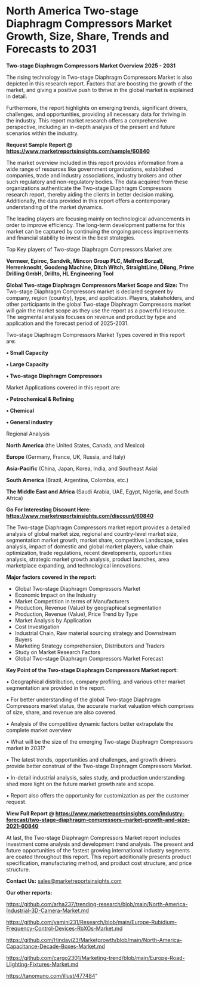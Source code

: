 # North America Two-stage Diaphragm Compressors Market Growth, Size, Share, Trends and Forecasts to 2031

<Strong> Two-stage Diaphragm Compressors Market Overview 2025 - 2031</strong>

The rising technology in Two-stage Diaphragm Compressors Market is also depicted in this research report. Factors that are boosting the growth of the market, and giving a positive push to thrive in the global market is explained in detail.

Furthermore, the report highlights on emerging trends, significant drivers, challenges, and opportunities, providing all necessary data for thriving in the industry. This report market research offers a comprehensive perspective, including an in-depth analysis of the present and future scenarios within the industry.

<strong>Request Sample Report @ <a href=https://www.marketreportsinsights.com/sample/60840>https://www.marketreportsinsights.com/sample/60840</a></strong>

The market overview included in this report provides information from a wide range of resources like government organizations, established companies, trade and industry associations, industry brokers and other such regulatory and non-regulatory bodies. The data acquired from these organizations authenticate the Two-stage Diaphragm Compressors research report, thereby aiding the clients in better decision making. Additionally, the data provided in this report offers a contemporary understanding of the market dynamics.

The leading players are focusing mainly on technological advancements in order to improve efficiency. The long-term development patterns for this market can be captured by continuing the ongoing process improvements and financial stability to invest in the best strategies.

Top Key players of Two-stage Diaphragm Compressors Market are:

<strong>Vermeer, Epiroc, Sandvik, Mincon Group PLC, Melfred Borzall, Herrenknecht, Goodeng Machine, Ditch Witch, StraightLine, Dilong, Prime Drilling GmbH, Drillto, HL Engineering Tool</strong>

<strong><b>Global Two-stage Diaphragm Compressors Market Scope and Size:</b></strong>
The Two-stage Diaphragm Compressors market is declared segment by company, region (country), type, and application. Players, stakeholders, and other participants in the global Two-stage Diaphragm Compressors market will gain the market scope as they use the report as a powerful resource. The segmental analysis focuses on revenue and product by type and application and the forecast period of 2025-2031.

Two-stage Diaphragm Compressors Market Types covered in this report are:

<strong>• Small Capacity

• Large Capacity

• Two-stage Diaphragm Compressors</strong>

Market Applications covered in this report are:

<strong>• Petrochemical & Refining

• Chemical

• General industry</strong> 

Regional Analysis

<strong>North America</strong> (the United States, Canada, and Mexico)

<strong>Europe</strong> (Germany, France, UK, Russia, and Italy)

<strong>Asia-Pacific</strong> (China, Japan, Korea, India, and Southeast Asia)

<strong>South America</strong> (Brazil, Argentina, Colombia, etc.)

<strong>The Middle East and Africa</strong> (Saudi Arabia, UAE, Egypt, Nigeria, and South Africa)

<strong>Go For Interesting Discount Here: <a href=https://www.marketreportsinsights.com/discount/60840>https://www.marketreportsinsights.com/discount/60840</a></strong>

The Two-stage Diaphragm Compressors market report provides a detailed analysis of global market size, regional and country-level market size, segmentation market growth, market share, competitive Landscape, sales analysis, impact of domestic and global market players, value chain optimization, trade regulations, recent developments, opportunities analysis, strategic market growth analysis, product launches, area marketplace expanding, and technological innovations.

<strong><b>Major factors covered in the report:</b></strong>
<ul>
  <li>Global Two-stage Diaphragm Compressors Market </li>
  <li>Economic Impact on the Industry</li>
  <li>Market Competition in terms of Manufacturers</li>
  <li>Production, Revenue (Value) by geographical segmentation</li>
  <li>Production, Revenue (Value), Price Trend by Type</li>
  <li>Market Analysis by Application</li>
  <li>Cost Investigation</li>
  <li>Industrial Chain, Raw material sourcing strategy and Downstream Buyers</li>
  <li>Marketing Strategy comprehension, Distributors and Traders</li>
  <li>Study on Market Research Factors</li>
  <li>Global Two-stage Diaphragm Compressors Market Forecast</li>
</ul>

<strong><b>Key Point of the Two-stage Diaphragm Compressors Market report:</b></strong>

• Geographical distribution, company profiling, and various other market segmentation are provided in the report.

• For better understanding of the global Two-stage Diaphragm Compressors market status, the accurate market valuation which comprises of size, share, and revenue are also covered.

• Analysis of the competitive dynamic factors better extrapolate the complete market overview

• What will be the size of the emerging Two-stage Diaphragm Compressors market in 2031?

• The latest trends, opportunities and challenges, and growth drivers provide better construal of the Two-stage Diaphragm Compressors Market.

• In-detail industrial analysis, sales study, and production understanding shed more light on the future market growth rate and scope.

• Report also offers the opportunity for customization as per the customer request.

<strong><b>View Full Report @ <a href=https://www.marketreportsinsights.com/industry-forecast/two-stage-diaphragm-compressors-market-growth-and-size-2021-60840>https://www.marketreportsinsights.com/industry-forecast/two-stage-diaphragm-compressors-market-growth-and-size-2021-60840</a></b></strong>


At last, the Two-stage Diaphragm Compressors Market report includes investment come analysis and development trend analysis. The present and future opportunities of the fastest growing international industry segments are coated throughout this report. This report additionally presents product specification, manufacturing method, and product cost structure, and price structure.

<strong>Contact Us:</strong>
sales@marketreportsinsights.com

<strong>Our other reports:</strong>

<a href=https://github.com/arha237/trending-research/blob/main/North-America-Industrial-3D-Camera-Market.md>https://github.com/arha237/trending-research/blob/main/North-America-Industrial-3D-Camera-Market.md</a>

<a href=https://github.com/yamini231/Research/blob/main/Europe-Rubidium-Frequency-Control-Devices-RbXOs-Market.md>https://github.com/yamini231/Research/blob/main/Europe-Rubidium-Frequency-Control-Devices-RbXOs-Market.md</a>

<a href=https://github.com/Hindavi23/Marketgrowth/blob/main/North-America-Capacitance-Decade-Boxes-Market.md>https://github.com/Hindavi23/Marketgrowth/blob/main/North-America-Capacitance-Decade-Boxes-Market.md</a>

<a href=https://github.com/cargo2301/Marketing-trend/blob/main/Europe-Road-Llighting-Fixtures-Market.md>https://github.com/cargo2301/Marketing-trend/blob/main/Europe-Road-Llighting-Fixtures-Market.md</a>

<a href=https://tanomuno.com/illust/477484>https://tanomuno.com/illust/477484</a>"
